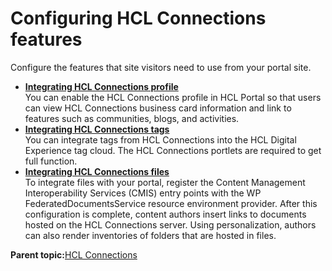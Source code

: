 # Configuring HCL Connections features

Configure the features that site visitors need to use from your portal site.

-   **[Integrating HCL Connections profile](../collab/i_coll_t_enable_lcprofile.md)**  
You can enable the HCL Connections profile in HCL Portal so that users can view HCL Connections business card information and link to features such as communities, blogs, and activities.
-   **[Integrating HCL Connections tags](../collab/i_coll_t_enable_lctags.md)**  
You can integrate tags from HCL Connections into the HCL Digital Experience tag cloud. The HCL Connections portlets are required to get full function.
-   **[Integrating HCL Connections files](../collab/i_coll_t_enable_lcfiles.md)**  
 To integrate files with your portal, register the Content Management Interoperability Services \(CMIS\) entry points with the WP FederatedDocumentsService resource environment provider. After this configuration is complete, content authors insert links to documents hosted on the HCL Connections server. Using personalization, authors can also render inventories of folders that are hosted in files.

**Parent topic:**[HCL Connections](../config/ibmconnections.md)

